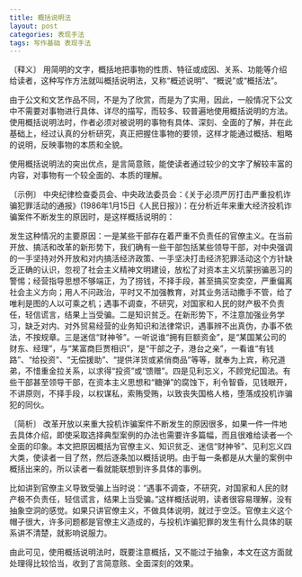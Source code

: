 ```yaml
---
title: 概括说明法
layout: post
categories: 表现手法
tags: 写作基础 表现手法
---
```


〔释义〕 用简明的文字，概括地把事物的性质、特征或成因、关系、功能等介绍给读者，这种写作方法就叫概括说明法，又称“概述说明”、“概说”或“概括法”。

由于公文和文艺作品不同，不是为了欣赏，而是为了实用，因此，一般情况下公文中不需要对事物进行具体、详尽的描写，而较多、较普遍地使用概括说明的方法。使用概括说明法时，作者必须对被说明的事物有具体、深刻、全面的了解，并在此基础上，经过认真的分析研究，真正把握住事物的要领，这样才能通过概括、粗略的说明，反映事物的本质和全貌。

使用概括说明法的突出优点，是言简意赅，能使读者通过较少的文字了解较丰富的内容，对事物有一个较全面的、本质的理解。

〔示例〕 中央纪律检查委员会、中央政法委员会：《关于必须严厉打击严重投机诈骗犯罪活动的通报》(1986年1月15日《人民日报》)：在分析近年来重大经济投机诈骗案件不断发生的原因时，是这样概括说明的：

发生这种情况的主要原因：一是某些干部存在着严重不负责任的官僚主义。在当前开放、搞活和改革的新形势下，我们确有一些干部包括某些领导干部，对中央强调的一手坚持对外开放和对内搞活经济政策、一手坚决打击经济犯罪活动这个方针缺乏正确的认识，忽视了社会主义精神文明建设，放松了对资本主义坑蒙拐骗恶习的警惕；经营指导思想不够端正，为了捞钱，不择手段，甚至搞买空卖空，严重偏离社会主义方向；用人不问政治，平时又不加强教育，对其业务活动撒手不管，给了唯利是图的人以可乘之机；遇事不调查，不研究，对国家和人民的财产极不负责任，轻信谎言，结果上当受骗。二是知识贫乏。在新形势下，不注意加强业务学习，缺乏对内、对外贸易经营的业务知识和法律常识，遇事辨不出真伪，办事不依法，不按规章。三是迷信“财神爷”。一听说谁“拥有巨额资金”，是“某国某公司的财东、经理”，与“某富商巨贾相识”，是“干部之子，港台之亲”，一看谁“有钱路”、“给投资”、“无偿援助”、“提供洋货或紧俏商品”等等，就奉为上宾，称兄道弟，不惜重金拉关系，以求得“投资”或“馈赠”。四是见利忘义，不顾党纪国法。有些干部甚至领导干部，在资本主义思想和“糖弹”的腐蚀下，利令智昏，见钱眼开，不讲原则，不择手段，以权谋私，索贿受贿，以致丧失国格人格，堕落成投机诈骗犯的同伙。

〔简析〕 改革开放以来重大投机诈骗案件不断发生的原因很多，如果一件一件地去具体介绍，即使采取选择典型案例的办法也需要许多篇幅，而且很难给读者一个全面的印象。本文把原因概括为官僚主义、知识贫乏、迷信“财神爷”、见利忘义四大类，使读者一目了然，然后逐条加以概括说明。由于每一条都是从大量的案例中概括出来的，所以读者一看就能联想到许多具体的事例。

比如讲到官僚主义导致受骗上当时说：“遇事不调查，不研究，对国家和人民的财产极不负责任，轻信谎言，结果上当受骗。”这样概括说明，读者很容易理解，没有抽象空洞的感觉。如果只讲官僚主义，不做具体说明，就过于空泛。官僚主义这个帽子很大，许多问题都是官僚主义造成的，与投机诈骗犯罪的发生有什么具体的联系讲不清楚，就影响说服力。

由此可见，使用概括说明法时，既要注意概括，又不能过于抽象，本文在这方面就处理得比较恰当，收到了言简意赅、全面深刻的效果。 